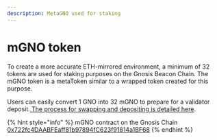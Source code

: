 ```yaml
---
description: MetaGNO used for staking
---
```


# mGNO token

To create a more accurate ETH-mirrored environment, a minimum of 32 tokens are used for staking purposes on the Gnosis Beacon Chain. The mGNO token is a metaToken similar to a wrapped token created for this purpose.

Users can easily convert 1 GNO into 32 mGNO to prepare for a validator deposit.[ The process for swapping and depositing is detailed here](https://docs.gnosischain.com/validator-info/validator-deposits).

{% hint style="info" %}
mGNO contract on the Gnosis Chain\
[0x722fc4DAABFEaff81b97894fC623f91814a1BF68](https://blockscout.com/xdai/mainnet/token/0x722fc4DAABFEaff81b97894fC623f91814a1BF68/token-transfers)
{% endhint %}

